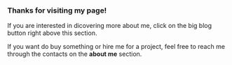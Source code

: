 ### Thanks for visiting my page!

If you are interested in dicovering more about me, click on the big blog button right above this section.

If you want do buy something or hire me for a project, feel free to reach me through the contacts on the **about me** section.
